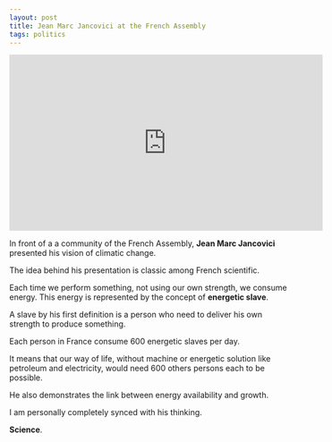 ```yaml
---
layout: post
title: Jean Marc Jancovici at the French Assembly
tags: politics
---
```


<iframe width="560" height="315" src="https://www.youtube.com/embed/xxbjx6K4xNw" frameborder="0" allowfullscreen></iframe>

In front of a a community of the French Assembly, **Jean Marc Jancovici** presented his vision of climatic change.

The idea behind his presentation is classic among French scientific. 

Each time we perform something, not using our own strength, we consume energy. This energy is represented by the concept of **energetic slave**.

A slave by his first definition is a person who need to deliver his own strength to produce something. 

Each person in France consume 600 energetic slaves per day. 

It means that our way of life, without machine or energetic solution like petroleum and electricity, would need 600 others persons each to be possible.

He also demonstrates the link between energy availability and growth. 

I am personally completely synced with his thinking. 

**Science**.







